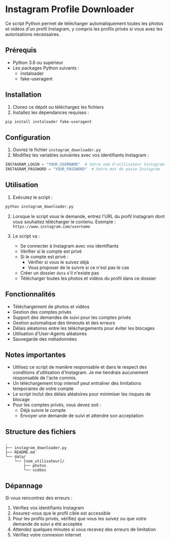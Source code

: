 # Instagram Profile Downloader

Ce script Python permet de télécharger automatiquement toutes les photos et vidéos d'un profil Instagram, y compris les profils privés si vous avez les autorisations nécessaires.

## Prérequis

- Python 3.6 ou supérieur
- Les packages Python suivants :
  - instaloader
  - fake-useragent

## Installation

1. Clonez ce dépôt ou téléchargez les fichiers
2. Installez les dépendances requises :
```bash
pip install instaloader fake-useragent
```

## Configuration

1. Ouvrez le fichier `instagram_downloader.py`
2. Modifiez les variables suivantes avec vos identifiants Instagram :
```python
INSTAGRAM_LOGIN = "YOUR_USERNAME"  # Votre nom d'utilisateur Instagram
INSTAGRAM_PASSWORD = "YOUR_PASSWORD"  # Votre mot de passe Instagram
```

## Utilisation

1. Exécutez le script :
```bash
python instagram_downloader.py
```

2. Lorsque le script vous le demande, entrez l'URL du profil Instagram dont vous souhaitez télécharger le contenu.
   Exemple : `https://www.instagram.com/username`

3. Le script va :
   - Se connecter à Instagram avec vos identifiants
   - Vérifier si le compte est privé
   - Si le compte est privé :
     * Vérifier si vous le suivez déjà
     * Vous proposer de le suivre si ce n'est pas le cas
   - Créer un dossier `data` s'il n'existe pas
   - Télécharger toutes les photos et vidéos du profil dans ce dossier

## Fonctionnalités

- Téléchargement de photos et vidéos
- Gestion des comptes privés
- Support des demandes de suivi pour les comptes privés
- Gestion automatique des timeouts et des erreurs
- Délais aléatoires entre les téléchargements pour éviter les blocages
- Utilisation d'User-Agents aléatoires
- Sauvegarde des métadonnées

## Notes importantes

- Utilisez ce script de manière responsable et dans le respect des conditions d'utilisation d'Instagram. Je me tiendrais aucunement responsable de l'acte commis.
- Un téléchargement trop intensif peut entraîner des limitations temporaires de votre compte
- Le script inclut des délais aléatoires pour minimiser les risques de blocage
- Pour les comptes privés, vous devez soit :
  * Déjà suivre le compte
  * Envoyer une demande de suivi et attendre son acceptation

## Structure des fichiers

```
.
├── instagram_downloader.py
├── README.md
└── data/
    └── [nom_utilisateur]/
        ├── photos
        └── vidéos
```

## Dépannage

Si vous rencontrez des erreurs :
1. Vérifiez vos identifiants Instagram
2. Assurez-vous que le profil cible est accessible
3. Pour les profils privés, vérifiez que vous les suivez ou que votre demande de suivi a été acceptée
4. Attendez quelques minutes si vous recevez des erreurs de limitation
5. Vérifiez votre connexion internet
